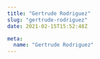 ```yaml
---
title: "Gertrude Rodriguez"
slug: "gertrude-rodriguez"
date: 2021-02-15T15:52:48Z

meta:
  name: "Gertrude Rodriguez"
---
```


